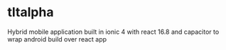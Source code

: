 # tltalpha
Hybrid mobile application built in ionic 4 with react 16.8 and capacitor to wrap android build over react app
